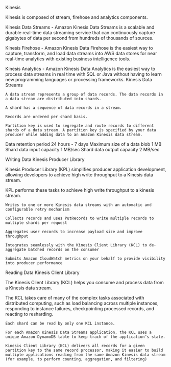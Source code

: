 Kinesis

Kinesis is composed of stream, firehose and analytics components.

Kinesis Data Streams - Amazon Kinesis Data Streams is a scalable and durable real-time data streaming service that can continuously capture gigabytes of data per second from hundreds of thousands of sources.

Kinesis Firehose - Amazon Kinesis Data Firehose is the easiest way to capture, transform, and load data streams into AWS data stores for near real-time analytics with existing business intelligence tools.

Kinesis Analytics - Amazon Kinesis Data Analytics is the easiest way to process data streams in real time with SQL or Java without having to learn new programming languages or processing frameworks.
Kinesis Data Streams

    A data stream represents a group of data records. The data records in a data stream are distributed into shards.

    A shard has a sequence of data records in a stream.

    Records are ordered per shard basis.

    Partition key is used to segregate and route records to different shards of a data stream. A partition key is specified by your data producer while adding data to an Amazon Kinesis data stream.

  	 
Data retention period 	            24 hours - 7 days
Maximum size of a data blob 	      1 MB
Shard data input capacity 	        1 MB/sec
Shard data output capacity 	        2 MB/sec

Writing Data
Kinesis Producer Library

Kinesis Producer Library (KPL) simplifies producer application development, allowing developers to achieve high write throughput to a Kinesis data stream.

KPL performs these tasks to achieve high write throughput to a kinesis stream.

    Writes to one or more Kinesis data streams with an automatic and configurable retry mechanism

    Collects records and uses PutRecords to write multiple records to multiple shards per request

    Aggregates user records to increase payload size and improve throughput

    Integrates seamlessly with the Kinesis Client Library (KCL) to de-aggregate batched records on the consumer

    Submits Amazon CloudWatch metrics on your behalf to provide visibility into producer performance

Reading Data
Kinesis Client Library

The Kinesis Client Library (KCL) helps you consume and process data from a Kinesis data stream.

The KCL takes care of many of the complex tasks associated with distributed computing, such as load balancing across multiple instances, responding to instance failures, checkpointing processed records, and reacting to resharding.

    Each shard can be read by only one KCL instance.

    For each Amazon Kinesis Data Streams application, the KCL uses a unique Amazon DynamoDB table to keep track of the application’s state.

    Kinesis Client Library (KCL) delivers all records for a given partition key to the same record processor, making it easier to build multiple applications reading from the same Amazon Kinesis data stream (for example, to perform counting, aggregation, and filtering)
